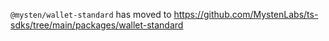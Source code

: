 `@mysten/wallet-standard` has moved to
https://github.com/MystenLabs/ts-sdks/tree/main/packages/wallet-standard
